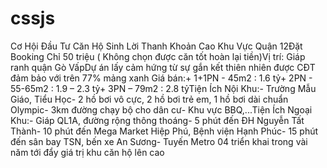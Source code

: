 # cssjs
Cơ Hội Đầu Tư Căn Hộ Sinh Lời Thanh Khoản Cao Khu Vực Quận 12Đặt Booking Chỉ 50 triệu ( Không chọn được căn tốt hoàn lại tiền)Vị trí: Giáp ranh quận Gò VấpDự án lấy cảm hứng từ sự gắn kết thiên nhiên được CĐT đảm bảo với trên 77% mảng xanh Giá bán:+ 1+1PN -  45m2 : 1.6 tỷ+ 2PN - 55-65m2 : 1.9 – 2.3 tỷ+ 3PN – 79m2 : 2.8 tỷTiện Ích Nội Khu:-  Trường Mẫu Giáo, Tiểu Học- 2 hồ bơi vô cực, 2 hồ bơi trẻ em, 1 hồ bơi dài chuẩn Olympic- 3km đường chạy bộ cho dân cư- Khu vực BBQ,...Tiện Ích Ngoại Khu:- Giáp QL1A, đường rộng thông thoáng- 5 phút đến ĐH Nguyễn Tất Thành- 10 phút đến Mega Market Hiệp Phú, Bệnh viện Hạnh Phúc- 15 phút đến sân bay TSN, bến xe An Sương- Tuyến Metro 04 triển khai trong vài năm tới đẩy giá trị khu căn hộ lên cao 
